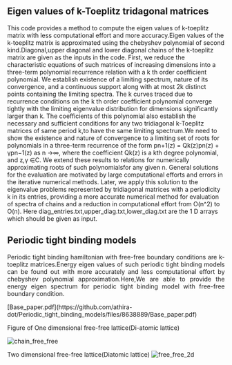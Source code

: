 
<h2> Eigen values of k-Toeplitz tridagonal matrices</h2>


<p align="justify">

This code provides a method to compute the eigen values of k-toeplitz matrix with less computational effort and more accuracy.Eigen values of the k-toeplitz matrix is approximated using the chebyshev polynomial of second kind.Diagonal,upper diagonal and lower diagonal chains of the k-toeplitz matrix are given as the inputs in the code.
First, we reduce the characteristic equations of such matrices of increasing dimensions into a three-term polynomial recurrence relation with a k th order coefficient polynomial. We establish existence of a limiting spectrum, nature of its convergence, and a continuous support along with at most 2k distinct points containing the limiting spectra. The k curves traced due to recurrence conditions on the k th order coefficient polynomial converge tightly with the limiting eigenvalue distribution for dimensions significantly larger than k. The coefficients of this polynomial also establish the necessary and sufficient conditions for any two tridiagonal k-Toeplitz matrices of same period k,to have the same limiting spectrum.We need to show the existence and nature of convergence to a limiting set of roots for polynomials in a three-term recurrence of the form pn+1(z) = Qk(z)pn(z) + γpn−1(z) as n →∞, where the coefficient Qk(z) is a kth degree polynomial, and z,γ ∈C. We extend these results to relations for numerically approximating roots of such polynomialsfor any given n. General solutions for the evaluation are motivated by large computational efforts and errors in the iterative numerical methods. Later, we apply this solution to the eigenvalue problems represented by tridiagonal matrices with a periodicity k in its entries, providing a more accurate numerical method for evaluation of spectra of chains and a
reduction in computational effort from O(n^2) to O(n).
Here diag_entries.txt,upper_diag.txt,lower_diag.txt are the 1 D arrays which should be given as input.
</p>


<h2>Periodic tight binding models</h2>

<p align="justify">
  Periodic tight binding hamiltonian with free-free boundary conditions are k-toeplitz matrices.Energy eigen values of such periodic tight binding models can be found out with more accurately and less computational effort by chebyshev polynomial approximation.Here,We are able to provide the energy eigen spectrum for periodic tight binding model with free-free boundary condition.
</p>
[Base_paper.pdf](https://github.com/athira-dot/Periodic_tight_binding_models/files/8638889/Base_paper.pdf)

Figure of One dimensional free-free lattice(Di-atomic lattice)

![chain_free_free](https://user-images.githubusercontent.com/75409178/167105574-7e83bdf3-33fc-4382-95c3-d1da323b2ac4.png)

Two dimensional free-free lattice(Diatomic lattice)
![free_free_2d](https://user-images.githubusercontent.com/75409178/167106568-e2d10282-3113-4198-9ba4-e8426ee1a598.png)
